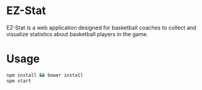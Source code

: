 # EZ-Stat
EZ-Stat is a web application designed for basketball coaches to collect and visualize statistics about basketball players in the game.

# Usage
```bash
npm install && bower install
npm start
```
